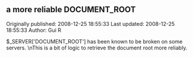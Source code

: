 ## a more reliable DOCUMENT_ROOT

Originally published: 2008-12-25 18:55:33
Last updated: 2008-12-25 18:55:33
Author: Gui R

$_SERVER['DOCUMENT_ROOT'] has been known to be broken on some servers.\nThis is a bit of logic to retrieve the document root more reliably.